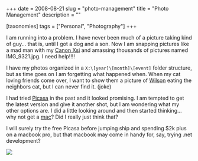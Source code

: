 +++
date = 2008-08-21
slug = "photo-management"
title = "Photo Management"
description = ""

[taxonomies]
tags = ["Personal", "Photography"]
+++

I am running into a problem. I have never been much of a picture taking kind of guy... that is, until I got a dog and a son. Now I am snapping pictures like a mad man with my [Canon Xsi](http://www.usa.canon.com/consumer/controller?act=ModelInfoAct&fcategoryid=139&modelid=16303) and amassing thousands of pictures named IMG_9321.jpg. I need help!!!!

<!-- more -->

I have my photos organized in a `X:\[year]\[month]\[event]` folder structure, but as time goes on I am forgetting what happened when. When my cat loving friends come over, I want to show them a picture of [Wilson](http://www.carknee.com/photos/carknee/tags/Wilson/default.aspx) eating the neighbors cat, but I can never find it. (joke)

I had tried [Picasa](http://picasa.google.com/) in the past and it looked promising. I am tempted to get the latest version and give it another shot, but I am wondering what my other options are. I did a little looking around and then started thinking... why not get a [mac](http://www.apple.com/mac/)? Did I really just think that?

I will surely try the free Picasa before jumping ship and spending $2k plus on a macbook pro, but that macbook may come in handy for, say, trying .net development?

![](http://farm4.static.flickr.com/3254/2732047876_af36300b93.jpg?v=0) 